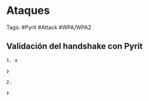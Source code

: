 # Ataques 

Tags: #Pyrit #Attack #WPA/WPA2 

##  Validación del handshake con Pyrit

```bash 
1. a

❯ 
```

```bash 
2. 

❯ 
```